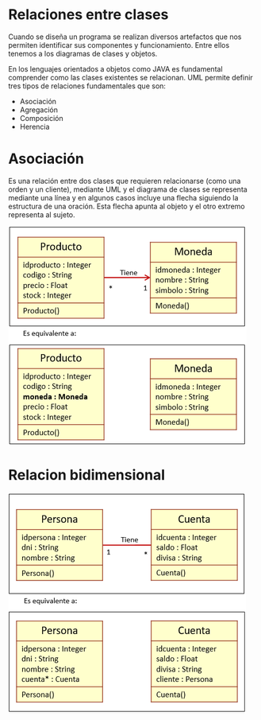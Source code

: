 # Relaciones entre clases

Cuando se diseña un programa se realizan diversos artefactos que nos permiten identificar sus componentes y funcionamiento. Entre ellos tenemos a los diagramas de clases y objetos.

En los lenguajes orientados a objetos como JAVA es fundamental comprender como las clases existentes se relacionan. UML permite definir tres tipos de relaciones fundamentales que son:


- Asociación
- Agregación
- Composición
- Herencia

# Asociación

Es una relación entre dos clases que requieren relacionarse (como una orden y un cliente), mediante UML y el diagrama de clases se representa mediante una línea y en algunos casos incluye una flecha siguiendo la estructura de una oración. Esta flecha apunta al objeto y el otro extremo representa al sujeto.


![Relaciones01](/imagenesjava/Relaciones01.png "Relaciones01")

# Relacion bidimensional

![relaciones02](/imagenesjava/relaciones02.png "relaciones02")

